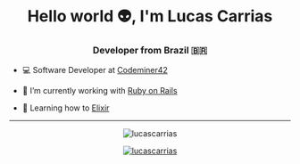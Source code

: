 <h1 align="center">Hello world 👽, I'm Lucas Carrias</h1>
<h3 align="center">Developer from Brazil 🇧🇷</h3>


- 💻 Software Developer at [Codeminer42](https://www.codeminer42.com/)

- 💼 I’m currently working with [Ruby on Rails](https://rubyonrails.org/)

- 🧪 Learning how to [Elixir](https://elixir-lang.org/)

---

<p align="center"><img  src="https://github-readme-stats.vercel.app/api/top-langs?username=lucascarrias&show_icons=true&locale=en&layout=compact&theme=dark" alt="lucascarrias" /></p>

<p align="center"> <a href="https://github.com/ryo-ma/github-profile-trophy"><img src="https://github-profile-trophy.vercel.app/?username=lucascarrias&row=1&theme=dark" alt="lucascarrias" /></a> </p>
